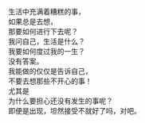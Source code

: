 生活中充满着糟糕的事，  
如果总是去想，  
那要如何进行下去呢？  
我问自己，生活是什么？  
我要如何度过我的一生？  
没有答案。  
我能做的仅仅是告诉自己，  
不要去想那些不开心的事！  
尤其是  
为什么要担心还没有发生的事呢？  
即便是出现，坦然接受不就好了吗，对吧。  

